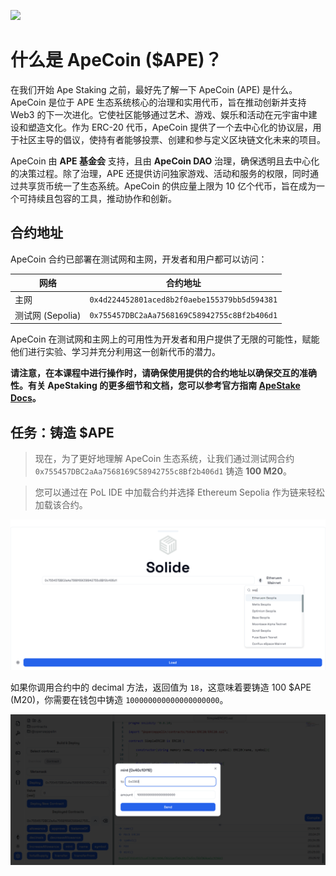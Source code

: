 ![](https://www.platformer.news/content/images/size/w2000/image/fetch/c_fill,f_jpg,q_auto:good,fl_progressive:steep,g_auto/https-3a-2f-2fbucketeer-e05bbc84-baa3-437e-9518-adb32be77984.s3.amazonaws.com-2fpublic-2fimages-2f8dfebefe-6885-44e4-bad7-f4710a5753fa_2453x588.jpg)

# 什么是 ApeCoin ($APE)？

在我们开始 Ape Staking 之前，最好先了解一下 ApeCoin (APE) 是什么。ApeCoin 是位于 APE 生态系统核心的治理和实用代币，旨在推动创新并支持 Web3 的下一次进化。它使社区能够通过艺术、游戏、娱乐和活动在元宇宙中建设和塑造文化。作为 ERC-20 代币，ApeCoin 提供了一个去中心化的协议层，用于社区主导的倡议，使持有者能够投票、创建和参与定义区块链文化未来的项目。

ApeCoin 由 **APE 基金会** 支持，且由 **ApeCoin DAO** 治理，确保透明且去中心化的决策过程。除了治理，APE 还提供访问独家游戏、活动和服务的权限，同时通过共享货币统一了生态系统。ApeCoin 的供应量上限为 10 亿个代币，旨在成为一个可持续且包容的工具，推动协作和创新。

## 合约地址

ApeCoin 合约已部署在测试网和主网，开发者和用户都可以访问：

| **网络**           | **合约地址**                                |  
|---------------------|--------------------------------------------|  
| 主网                | `0x4d224452801aced8b2f0aebe155379bb5d594381` |  
| 测试网 (Sepolia)     | `0x755457DBC2aAa7568169C58942755c8Bf2b406d1` |  

ApeCoin 在测试网和主网上的可用性为开发者和用户提供了无限的可能性，赋能他们进行实验、学习并充分利用这一创新代币的潜力。

**请注意，在本课程中进行操作时，请确保使用提供的合约地址以确保交互的准确性。有关 ApeStaking 的更多细节和文档，您可以参考官方指南 [ApeStake Docs](https://docs.apestake.io/#/README)。**

## 任务：铸造 $APE

> 现在，为了更好地理解 ApeCoin 生态系统，让我们通过测试网合约 `0x755457DBC2aAa7568169C58942755c8Bf2b406d1` 铸造 **100 M20**。

> 您可以通过在 PoL IDE 中加载合约并选择 Ethereum Sepolia 作为链来轻松加载该合约。

![](https://raw.githubusercontent.com/POLearn/staking-ape-coin/refs/heads/master/content/assets/images/ide_load_apecoin.png)

如果你调用合约中的 decimal 方法，返回值为 `18`，这意味着要铸造 100 $APE (M20)，你需要在钱包中铸造 `100000000000000000000`。

![](https://raw.githubusercontent.com/POLearn/staking-ape-coin/refs/heads/master/content/assets/images/ide_minting.png)
